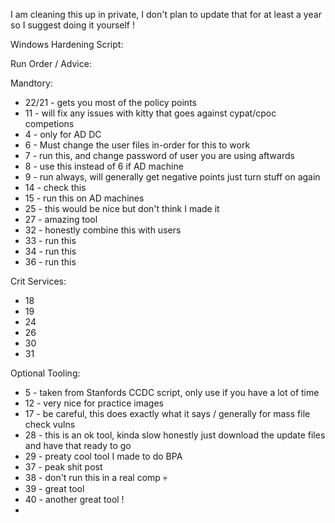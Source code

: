 I am cleaning this up in private, I don't plan to update that for at least a year so I suggest doing it yourself ! 



Windows Hardening Script: 

Run Order / Advice:

Mandtory:

- 22/21 - gets you most of the policy points
- 11 - will fix any issues with kitty that goes against cypat/cpoc competions 
- 4 - only for AD DC
- 6 - Must change the user files in-order for this to work
- 7 - run this, and change password of user you are using aftwards 
- 8 - use this instead of 6 if AD machine 
- 9 - run always, will generally get negative points just turn stuff on again 
- 14 - check this 
- 15 - run this on AD machines
- 25 - this would be nice but don't think I made it
- 27 - amazing tool
- 32 - honestly combine this with users 
- 33 - run this
- 34 - run this
- 36 - run this



Crit Services:
- 18
- 19
- 24
- 26
- 30
- 31


Optional Tooling: 
- 5 - taken from Stanfords CCDC script, only use if you have a lot of time 
- 12 - very nice for practice images 
- 17 - be careful, this does exactly what it says / generally for mass file check vulns 
- 28 - this is an ok tool, kinda slow honestly just download the update files and have that ready to go 
- 29 - preaty cool tool I made to do BPA 
- 37 - peak shit post
- 38 - don't run this in a real comp 💀
- 39 - great tool
- 40 - another great tool !
- 
